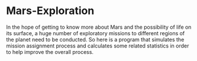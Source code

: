 # Mars-Exploration
In the hope of getting to know more about Mars and the possibility of life on its surface, a huge number of exploratory missions to different regions of the planet need to be conducted. So here is a program that simulates the mission assignment process and calculates some related statistics in order to help improve the overall process. 
